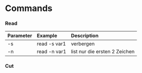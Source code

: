 # Commands

### Read

| Parameter | Example | Description |
| :--- | :--- | :--- |
| -s | read -s var1 | verbergen |
| -n | read -n var1 | list nur die ersten 2 Zeichen |

### Cut



